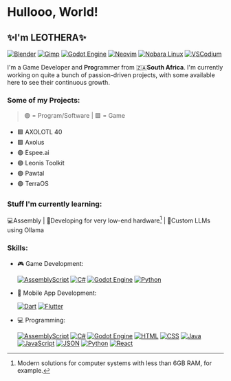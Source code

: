 # Hullooo, World!
## ✨I'm LEOTHERA✨
[![Blender](https://img.shields.io/badge/Blender-%23F5792A.svg?logo=blender&logoColor=white)](#) [![Gimp](https://img.shields.io/badge/Gimp-5C5543?logo=gimp&logoColor=white)](#) [![Godot Engine](https://img.shields.io/badge/Godot-%23FFFFFF.svg?logo=godot-engine)](#) [![Neovim](https://img.shields.io/badge/Neovim-57A143?logo=neovim&logoColor=fff)](#) [![Nobara Linux](https://img.shields.io/badge/Nobara%20Linux-000?logo=nobaralinux&logoColor=fff)](#) [![VSCodium](https://img.shields.io/badge/VSCodium-2F80ED?logo=vscodium&logoColor=fff)](#)  	 

I'm a Game Developer and **Pro**grammer from 🇿🇦**South Africa**.
I'm currently working on quite a bunch of passion-driven projects, with some available here to see their continuous growth.

### Some of my Projects:
> 🟣 = Program/Software | 🟪 = Game
- 🟪  AXOLOTL 40
- 🟪  Axolus
- 🟣  Espee.ai
- 🟣  Leonis Toolkit
- 🟣  Pawtal
- 🟣  TerraOS

### Stuff I'm currently learning:
💻Assembly | 🥔Developing for very low-end hardware[^1] | 🤖Custom LLMs using Ollama

### Skills:
- 🎮 Game Development:

  [![AssemblyScript](https://img.shields.io/badge/AssemblyScript-007AAC?logo=assemblyscript&logoColor=fff)](#) [![C#](https://custom-icon-badges.demolab.com/badge/C%23-%23239120.svg?logo=cshrp&logoColor=white)](#) [![Godot Engine](https://img.shields.io/badge/Godot-%23FFFFFF.svg?logo=godot-engine)](#) [![Python](https://img.shields.io/badge/Python-3776AB?logo=python&logoColor=fff)](#)
  
- 📱 Mobile App Development:

  [![Dart](https://img.shields.io/badge/Dart-%230175C2.svg?logo=dart&logoColor=white)](#) 	[![Flutter](https://img.shields.io/badge/Flutter-02569B?logo=flutter&logoColor=fff)](#)

- 💻 Programming:

  [![AssemblyScript](https://img.shields.io/badge/AssemblyScript-007AAC?logo=assemblyscript&logoColor=fff)](#) [![C#](https://custom-icon-badges.demolab.com/badge/C%23-%23239120.svg?logo=cshrp&logoColor=white)](#) [![Godot Engine](https://img.shields.io/badge/Godot-%23FFFFFF.svg?logo=godot-engine)](#) [![HTML](https://img.shields.io/badge/HTML-%23E34F26.svg?logo=html5&logoColor=white)](#) [![CSS](https://img.shields.io/badge/CSS-639?logo=css&logoColor=fff)](#) [![Java](https://img.shields.io/badge/Java-%23ED8B00.svg?logo=openjdk&logoColor=white)](#) [![JavaScript](https://img.shields.io/badge/JavaScript-F7DF1E?logo=javascript&logoColor=000)](#) [![JSON](https://img.shields.io/badge/JSON-000?logo=json&logoColor=fff)](#) [![Python](https://img.shields.io/badge/Python-3776AB?logo=python&logoColor=fff)](#) [![React](https://img.shields.io/badge/React-%2320232a.svg?logo=react&logoColor=%2361DAFB)](#)

[^1]: Modern solutions for computer systems with less than 6GB RAM, for example.
